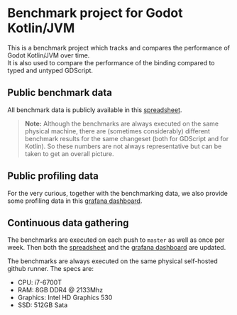 # Benchmark project for Godot Kotlin/JVM

This is a benchmark project which tracks and compares the performance of Godot Kotlin/JVM over time.  
It is also used to compare the performance of the binding compared to typed and untyped GDScript.

## Public benchmark data
All benchmark data is publicly available in this [spreadsheet](TBD).

> **Note:** Although the benchmarks are always executed on the same physical machine, there are (sometimes considerably) different benchmark results for the same changeset (both for GDScript and for Kotlin). So these numbers are not always representative but can be taken to get an overall picture.

## Public profiling data
For the very curious, together with the benchmarking data, we also provide some profiling data in this [grafana dashboard](TBD).

## Continuous data gathering
The benchmarks are executed on each push to `master` as well as once per week. Then both the [spreadsheet](TBD) and the [grafana dashboard](TBD) are updated.

The benchmarks are always executed on the same physical self-hosted github runner. The specs are:
- CPU: i7-6700T
- RAM: 8GB DDR4 @ 2133Mhz 
- Graphics: Intel HD Graphics 530
- SSD: 512GB Sata
